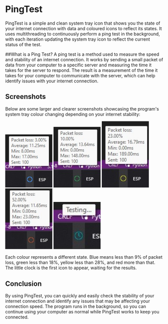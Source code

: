 # PingTest

PingTest is a simple and clean system tray icon that shows you the state of your internet connection with data and coloured icons to reflect its states. It uses multithreading to continuously perform a ping test in the background, with each iteration updating the system tray icon to reflect the current status of the test.

##What is a Ping Test?
A ping test is a method used to measure the speed and stability of an internet connection. It works by sending a small packet of data from your computer to a specific server and measuring the time it takes for the server to respond. The result is a measurement of the time it takes for your computer to communicate with the server, which can help identify issues with your internet connection.

## Screenshots
Below are some larger and clearer screenshots showcasing the program's system tray colour changing depending on your internet stability:

<img src="Screenshots/Blue circle.jpg" alt="BlueCricle" width="150"> <img src="Screenshots/Green circle.jpg" alt="GreenCircle" width="150"> <img src="Screenshots/Yellow circle.jpg" alt="YellowCircle" width="150"> <img src="Screenshots/Red circle.jpg" alt="RedCircle" width="150"> <img src="Screenshots/Testing.jpg" alt="Testing..." width="150">

Each colour represents a different state. Blue means less than 9% of packet loss, green less than 18%, yellow less than 28%, and red more than that. The little clock is the first icon to appear, waiting for the results.

## Conclusion
By using PingTest, you can quickly and easily check the stability of your internet connection and identify any issues that may be affecting your connection speed. The program runs in the background, so you can continue using your computer as normal while PingTest works to keep you connected.
